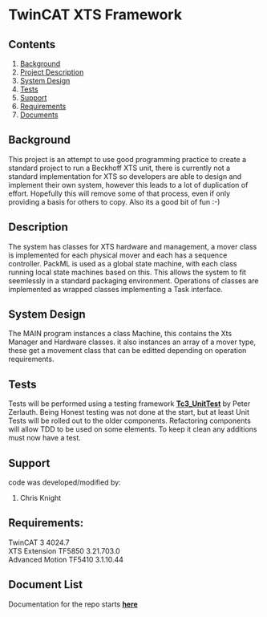 # TwinCAT XTS Framework

## Contents

1. [Background](#Background})
2. [Project Description](#Description)
3. [System Design](#System-Design)
4. [Tests](#Tests)
5. [Support](#Support)
6. [Requirements](#Requirements)
7. [Documents](#Document-List)

## Background

This project is an attempt to use good programming practice to create a standard project to run a Beckhoff XTS unit, there is currently not a standard implementation for XTS so developers are able to design and implement their own system, however this leads to a lot of duplication of effort. Hopefully this will remove some of that process, even if only providing a basis for others to copy. Also its a good bit of fun :-)

## Description

The system has classes for XTS hardware and management, a mover class is implemented for each physical mover and each has a sequence controller. PackML is used as a global state machine, with each class running local state machines based on this. This allows the system to fit seemlessly in a standard packaging environment. Operations of classes are implemented as wrapped classes implementing a Task interface.

## System Design

The MAIN program instances a class Machine, this contains the Xts Manager and Hardware classes. it also instances an array of a mover type, these get a movement class that can be editted depending on operation requirements.

## Tests

Tests will be performed using a testing framework **[Tc3_UnitTest](https://github.com/PeterZerlauth/Tc3_UnitTest)** by Peter Zerlauth. Being Honest testing was not done at the start, but at least Unit Tests will be rolled out to the older components. Refactoring components will allow TDD to be used on some elements. To keep it clean any additions must now have a test.

## Support

code was developed/modified by:

1. Chris Knight

## Requirements: 

TwinCAT 3 4024.7   
XTS Extension TF5850 3.21.703.0  
Advanced Motion TF5410 3.1.10.44

## Document List

Documentation for the repo starts **[here](./Documentation.md)**










